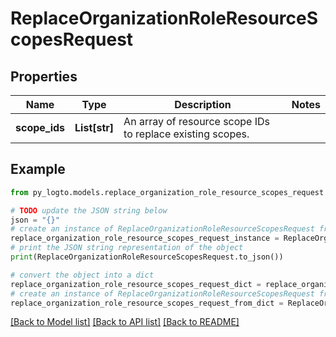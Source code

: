 # ReplaceOrganizationRoleResourceScopesRequest


## Properties

Name | Type | Description | Notes
------------ | ------------- | ------------- | -------------
**scope_ids** | **List[str]** | An array of resource scope IDs to replace existing scopes. | 

## Example

```python
from py_logto.models.replace_organization_role_resource_scopes_request import ReplaceOrganizationRoleResourceScopesRequest

# TODO update the JSON string below
json = "{}"
# create an instance of ReplaceOrganizationRoleResourceScopesRequest from a JSON string
replace_organization_role_resource_scopes_request_instance = ReplaceOrganizationRoleResourceScopesRequest.from_json(json)
# print the JSON string representation of the object
print(ReplaceOrganizationRoleResourceScopesRequest.to_json())

# convert the object into a dict
replace_organization_role_resource_scopes_request_dict = replace_organization_role_resource_scopes_request_instance.to_dict()
# create an instance of ReplaceOrganizationRoleResourceScopesRequest from a dict
replace_organization_role_resource_scopes_request_from_dict = ReplaceOrganizationRoleResourceScopesRequest.from_dict(replace_organization_role_resource_scopes_request_dict)
```
[[Back to Model list]](../README.md#documentation-for-models) [[Back to API list]](../README.md#documentation-for-api-endpoints) [[Back to README]](../README.md)


